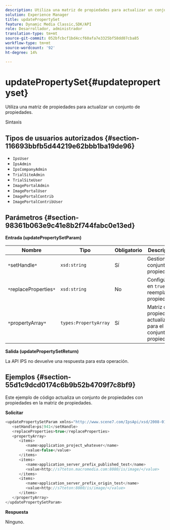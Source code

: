 ```yaml
---
description: Utiliza una matriz de propiedades para actualizar un conjunto de propiedades.
solution: Experience Manager
title: updatePropertySet
feature: Dynamic Media Classic,SDK/API
role: Desarrollador, administrador
translation-type: tm+mt
source-git-commit: 052bfcbcf1bd4ccf60afa7e3325bf58dd07cba85
workflow-type: tm+mt
source-wordcount: '92'
ht-degree: 14%

---
```



# updatePropertySet{#updatepropertyset}

Utiliza una matriz de propiedades para actualizar un conjunto de propiedades.

Sintaxis

## Tipos de usuarios autorizados {#section-116693bbfb5d44219e62bbb1ba19de96}

* `IpsUser`
* `IpsAdmin`
* `IpsCompanyAdmin`
* `TrialSiteAdmin`
* `TrialSiteUser`
* `ImagePortalAdmin`
* `ImagePortalUser`
* `ImagePortalContrib`
* `ImagePortalContribUser`

## Parámetros {#section-98361b063e9c41e8b2f744fabc0e13ed}

**Entrada (updatePropertySetParam)**

| Nombre | Tipo | Obligatorio | Descripción |
|---|---|---|---|
| `*`setHandle`*` | `xsd:string` | Sí | Gestionar al conjunto de propiedades. |
| `*`replaceProperties`*` | `xsd:string` | No | Configúrelo en `true` para reemplazar propiedades. |
| `*`propertyArray`*` | `types:PropertyArray` | Sí | Matriz de propiedades actualizadas para el conjunto de propiedades. |

**Salida (updatePropertySetReturn)**

La API IPS no devuelve una respuesta para esta operación.

## Ejemplos {#section-55d1c9dcd0174c6b9b52b4709f7c8bf9}

Este ejemplo de código actualiza un conjunto de propiedades con propiedades en la matriz de propiedades.

**Solicitar**

```java
<updatePropertySetParam xmlns="http://www.scene7.com/IpsApi/xsd/2008-01-15">
   <setHandle>ps|941</setHandle>
   <replaceProperties>true</replaceProperties>
   <propertyArray>
      <items>
         <name>application_project_whatever</name>
         <value>false</value>
      </items>
      <items>
         <name>application_server_prefix_published_test</name>
         <value>http://s7teton.macromedia.com:8080/is/image/</value>
      </items>
      <items>
         <name>application_server_prefix_origin_test</name>
         <value>http://s7teton:8080/is/image/</value>
      </items>
   </propertyArray>
</updatePropertySetParam>
```

**Respuesta**

Ninguno.
